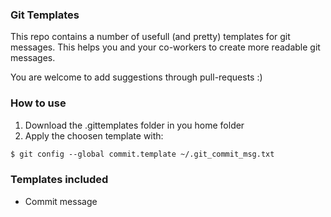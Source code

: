 ### Git Templates

This repo contains a number of usefull (and pretty) templates for git messages. This helps you and your co-workers to create more readable git messages.

You are welcome to add suggestions through pull-requests :) 

### How to use

1. Download the .gittemplates folder in you home folder
2. Apply the choosen template with:
```markdown
$ git config --global commit.template ~/.git_commit_msg.txt
```

### Templates included
- Commit message
